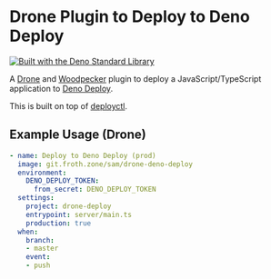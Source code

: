 # Drone Plugin to Deploy to Deno Deploy

[![Built with the Deno Standard Library](https://raw.githubusercontent.com/denoland/deno_std/main/badge.svg)](https://deno.land/std)

A [Drone](https://drone.io) and [Woodpecker](https://woodpecker-ci.org/) plugin
to deploy a JavaScript/TypeScript application to
[Deno Deploy](https://deno.com/deploy).

This is built on top of [deployctl](https://deno.com/deploy/docs/deployctl).

## Example Usage (Drone)

```yaml
- name: Deploy to Deno Deploy (prod)
  image: git.froth.zone/sam/drone-deno-deploy
  environment:
    DENO_DEPLOY_TOKEN:
      from_secret: DENO_DEPLOY_TOKEN
  settings:
    project: drone-deploy
    entrypoint: server/main.ts
    production: true
  when:
    branch:
    - master
    event:
    - push
```
